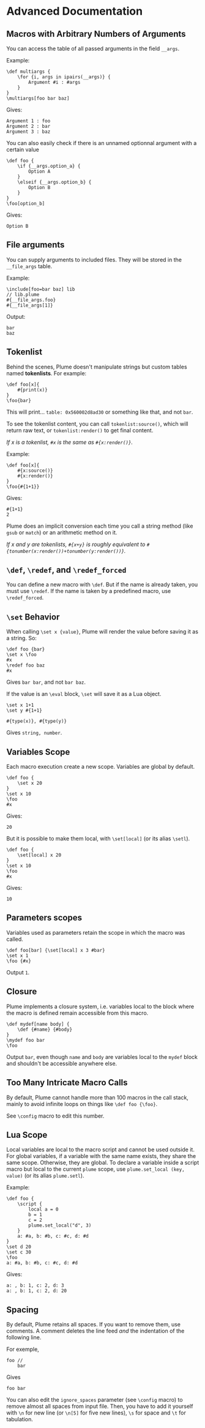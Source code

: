 # Advanced Documentation

## Macros with Arbitrary Numbers of Arguments

You can access the table of all passed arguments in the field `__args`.

Example:

```plume
\def multiargs {
    \for {i, args in ipairs(__args)} {
        Argument #i : #args
    }
}
\multiargs[foo bar baz]
```
Gives:

```
Argument 1 : foo
Argument 2 : bar
Argument 3 : baz
```

You can also easily check if there is an unnamed optionnal argument with a certain value
```plume
\def foo {
    \if {__args.option_a} {
        Option A
    }
    \elseif {__args.option_b} {
        Option B
    }
}
\foo[option_b]
```
Gives:

```
Option B
```

## File arguments
You can supply arguments to included files. They will be stored in the `__file_args` table.

Example:
```plume
\include[foo=bar baz] lib
// lib.plume
#{__file_args.foo}
#{__file_args[1]}
```
Output:
```
bar
baz
```


## Tokenlist

Behind the scenes, Plume doesn't manipulate strings but custom tables named **tokenlists**. For example:

```plume
\def foo[x]{
    #{print(x)}
}
\foo{bar}
```
This will print... `table: 0x560002d8ad30` or something like that, and not `bar`.

To see the tokenlist content, you can call `tokenlist:source()`, which will return raw text, or `tokenlist:render()` to get final content.

_If x is a tokenlist, `#x` is the same as `#{x:render()}`._

Example:

```plume
\def foo[x]{
    #{x:source()}
    #{x:render()}
}
\foo{#{1+1}}
```
Gives:

```plume
#{1+1}
2
```

Plume does an implicit conversion each time you call a string method (like `gsub` or `match`) or an arithmetic method on it.

_If x and y are tokenlists, `#{x+y}` is roughly equivalent to `#{tonumber(x:render())+tonumber(y:render())}`._

## `\def`, `\redef`, and `\redef_forced`

You can define a new macro with `\def`. But if the name is already taken, you must use `\redef`. If the name is taken by a predefined macro, use `\redef_forced`.

## `\set` Behavior

When calling `\set x {value}`, Plume will render the value before saving it as a string. So:

```plume
\def foo {bar}
\set x \foo
#x
\redef foo baz
#x
```

Gives `bar bar`, and not `bar baz`.

If the value is an `\eval` block, `\set` will save it as a Lua object.

```plume
\set x 1+1
\set y #{1+1}

#{type(x)}, #{type(y)}
```

Gives `string, number`.

## Variables Scope

Each macro execution create a new scope.
Variables are global by default.

```plume
\def foo {
    \set x 20
}
\set x 10
\foo
#x
```
Gives:

```
20
```

But it is possible to make them local, with `\set[local]` (or its alias `\setl`).

```plume
\def foo {
    \set[local] x 20
}
\set x 10
\foo
#x
```

Gives:

```
10
```

## Parameters scopes

Variables used as parameters retain the scope in which the macro was called.

```plume
\def foo[bar] {\set[local] x 3 #bar}
\set x 1 
\foo {#x}
```

Output `1`.

## Closure

Plume implements a closure system, i.e. variables local to the block where the macro is defined remain accessible from this macro.

```plume
\def mydef[name body] {
    \def {#name} {#body}
}
\mydef foo bar
\foo
```
Output `bar`, even though `name` and `body` are variables local to the `mydef` block and shouldn't be accessible anywhere else.

## Too Many Intricate Macro Calls

By default, Plume cannot handle more than 100 macros in the call stack, mainly to avoid infinite loops on things like `\def foo {\foo}`.

See `\config` macro to edit this number.

## Lua Scope

Local variables are local to the macro script and cannot be used outside it. For global variables, if a variable with the same name exists, they share the same scope. Otherwise, they are global. To declare a variable inside a script macro but local to the current `plume` scope, use `plume.set_local (key, value)` (or its alias `plume.setl`).

Example:

```plume
\def foo {
    \script {
        local a = 0
        b = 1
        c = 2
        plume.set_local("d", 3)
    }
    a: #a, b: #b, c: #c, d: #d
}
\set d 20
\set c 30
\foo
a: #a, b: #b, c: #c, d: #d
```
Gives:

```
a: , b: 1, c: 2, d: 3
a: , b: 1, c: 2, d: 20
```

## Spacing
By default, Plume retains all spaces. If you want to remove them, use comments.
A comment deletes the line feed _and_ the indentation of the following line.

For exemple, 
```plume
foo //
    bar
```
Gives
```plume
foo bar
```

You can also edit the `ignore_spaces` parameter (see `\config` macro) to remove almost all spaces from input file.
Then, you have to add it yourself with `\n` for new line (or `\n[5]` for five new lines), `\s` for space and `\t` for tabulation.